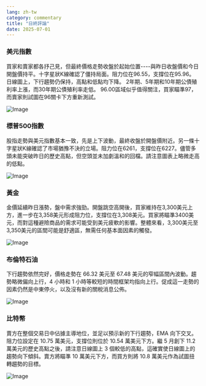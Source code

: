 ```yaml
---
lang: zh-tw
category: commentary
title: "日終評論"
date: 2025-07-01
---
```


### 美元指數

買家和賣家都各抒己見，但最終價格走勢收盤於起始位置----與昨日收盤價和今日開盤價持平。十字星狀K線確認了僵持局面。阻力位在96.55，支撐位在95.96。日線圖上，下行趨勢仍保持，高點和低點均下降。 2年期、5年期和10年期公債殖利率上漲，而30年期公債殖利率走低。 96.00區域似乎值得關注，買家瞄準97，而賣家則試圖在96關卡下方重新測試。

![Image](https://markleighedu.github.io/img/Jul-2025/01-Jul-2025/usdindex.jpg)

### 標普500指數

股指走勢與美元指數基本一致，先是上下波動，最終收盤於開盤價附近。另一條十字星狀K線確認了市場猶豫不決的立場。阻力位在6261，支撐位在6227。儘管多頭未能突破昨日的歷史高點，但空頭並未加劇溫和的回檔。請注意圖表上略微走高的低點。

![Image](https://markleighedu.github.io/img/Jul-2025/01-Jul-2025/sp500.jpg)

### 黃金

金價延續昨日漲勢，盤中需求強勁。開盤跳空高開後，買家維持在3,300美元上方，進一步在3,358美元形成阻力位，支撐位在3,308美元。買家將瞄準3400美元，而對這種避險商品的需求可能受到美元疲軟的影響。整體來看，3,300美元至3,350美元的區間可能是舒適區，無需任何基本面因素的觸發。

![Image](https://markleighedu.github.io/img/Jul-2025/01-Jul-2025/gold.jpg)

### 布倫特石油

下行趨勢依然完好，價格走勢在 66.32 美元至 67.48 美元的窄幅區間內波動。趨勢略微偏向上行，4 小時和 1 小時等較短的時間框架均指向上行。促成這一走勢的因素仍然是中東停火，以及沒有新的關稅消息公佈。

![Image](https://markleighedu.github.io/img/Jul-2025/01-Jul-2025/brentoil.jpg)

### 比特幣

賣方在整個交易日中佔據主導地位，並足以預示新的下行趨勢，EMA 向下交叉。阻力位設定在 10.75 萬美元，支撐位則位於 10.54 萬美元下方。繼 5 月創下 11.2 萬美元的歷史高點之後，請注意日線圖上 3 個較低的高點，這確實使日線圖上的趨勢向下傾斜。賣方將瞄準 10 萬美元下方，而買方則將 10.8 萬美元作為試圖扭轉趨勢的目標。

![Image](https://markleighedu.github.io/img/Jul-2025/01-Jul-2025/bitcoin.jpg)

